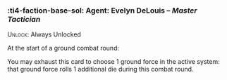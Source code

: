 ### :ti4-faction-base-sol: **Agent**: Evelyn DeLouis – _Master Tactician_

<span style="font-variant:small-caps;">Unlock</span>: Always Unlocked

At the start of a ground combat round:

You may exhaust this card to choose 1 ground force in the active system: that ground force rolls 1 additional die during this combat round.
